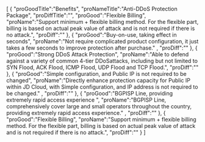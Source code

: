 [
	{
		"proGoodTitle":"Benefits",
		"proNameTitle":"Anti-DDoS Protection Package",
		"proDiffTitle":"",
		"proGood":"Flexible Billing",
		"proName":"Support minimum + flexible billing method. For the flexible part, billing is based on actual peak value of attack and is not required if there is no attack.",
		"proDiff":""
	},
	{
		"proGood":"Buy-on-use, taking effect in seconds",
		"proName":"Not require complicated product configuration, it just takes a few seconds to improve protection after purchase." ,
		"proDiff":""
	},
	{
		"proGood":"Strong DDoS Attack Protection",
		"proName":"Able to defend against a variety of common 4-tier DDoSattacks, including but not limited to SYN Flood, ACK Flood, ICMP Flood, UDP Flood and TCP Flood.",
		"proDiff":""
	},
	{
		"proGood":"Simple configuration, and Public IP is not required to be changed",
		"proName":"Directly enhance protection capacity for Public IP within JD Cloud, with Simple configuration, and IP address is not required to be changed." ,
		"proDiff":""
	},
	{
		"proGood":"BGPISP Line, providing extremely rapid access experience ",
		"proName":"BGPISP Line, comprehensively cover large and small operators throughout the country, providing extremely rapid access experience." ,
		"proDiff":""
	},
	{
		"proGood":"Flexible Billing",
		"proName":"Support minimum + flexible billing method. For the flexible part, billing is based on actual peak value of attack and is not required if there is no attack.",
		"proDiff":""
	}
]
